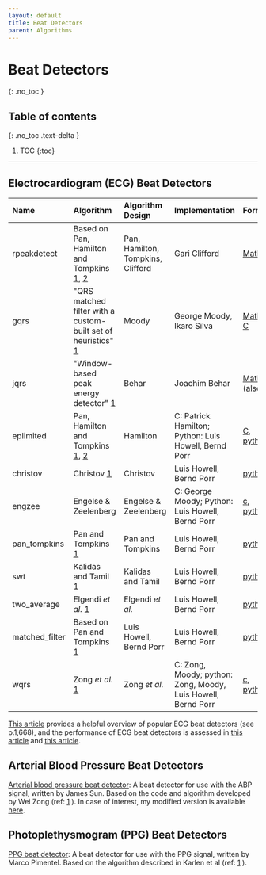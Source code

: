 ```yaml
---
layout: default
title: Beat Detectors
parent: Algorithms
---
```


# Beat Detectors
{: .no_toc }

## Table of contents
{: .no_toc .text-delta }

1. TOC
{:toc}

---

## Electrocardiogram (ECG) Beat Detectors

| Name  | Algorithm | Algorithm Design | Implementation | Format | Licence |
| :--- | :--- | :--- | :--- | :--- | :--- |
| rpeakdetect | Based on Pan, Hamilton and Tompkins [1](https://doi.org/10.1109/TBME.1985.325532), [2](https://doi.org/10.1109/TBME.1986.325695) | Pan, Hamilton, Tompkins, Clifford | Gari Clifford | [Matlab](http://www.mit.edu/~gari/CODE/ECGtools/ecgBag/rpeakdetect.m) | GNU GPL |
| gqrs  | "QRS matched filter with a custom- built set of heuristics" [1](https://doi.org/10.1088/0967-3334/36/8/1665) | Moody | George Moody, Ikaro Silva | [Matlab](https://www.physionet.org/content/wfdb-matlab/0.10.0/mcode/gqrs.m), [C](https://www.physionet.org/physiotools/wag/gqrs-1.htm) | GNU GPL |
| jqrs  | "Window-based peak energy detector" [1](https://doi.org/10.1088/0967-3334/36/8/1665) | Behar | Joachim Behar | [Matlab](https://github.com/alistairewj/peak-detector/blob/master/sources/qrs_detect2.m) ([also](https://github.com/alistairewj/peak-detector/blob/master/sources/run_qrsdet_by_seg_ali.m)) | GNU GPL |
| eplimited  | Pan, Hamilton and Tompkins [1](https://doi.org/10.1109/TBME.1985.325532), [2](http://doi.org/10.1109/TBME.1986.325695) | Hamilton | C: Patrick Hamilton; Python: Luis Howell, Bernd Porr | [C](http://www.eplimited.com/software.htm), [python](https://pypi.org/project/py-ecg-detectors/) | GNU GPL |
| christov  | Christov [1](https://doi.org/10.1186/1475-925X-3-28) | Christov | Luis Howell, Bernd Porr | [python](https://pypi.org/project/py-ecg-detectors/) | GNU GPL |
| engzee  | Engelse & Zeelenberg | Engelse & Zeelenberg | C: George Moody; Python: Luis Howell, Bernd Porr | [c](https://archive.physionet.org/physiotools/wfdb/app/sqrs.c), [python](https://pypi.org/project/py-ecg-detectors/) | GNU GPL |
| pan_tompkins | Pan and Tompkins [1](http://doi.org/10.1109/TBME.1985.325532) | Pan and Tompkins | Luis Howell, Bernd Porr | [python](https://pypi.org/project/py-ecg-detectors/) | GNU GPL |
| swt | Kalidas and Tamil [1](https://doi.org/10.1186/1475-925X-3-28) | Kalidas and Tamil | Luis Howell, Bernd Porr | [python](https://pypi.org/project/py-ecg-detectors/) | GNU GPL |
| two_average | Elgendi _et al._ [1](https://doi.org/10.5220/0002742704280431) | Elgendi _et al._ | Luis Howell, Bernd Porr | [python](https://pypi.org/project/py-ecg-detectors/) | GNU GPL |
| matched_filter | Based on Pan and Tompkins [1](https://doi.org/10.1109/TBME.1985.325532) | Luis Howell, Bernd Porr | Luis Howell, Bernd Porr | [python](https://pypi.org/project/py-ecg-detectors/) | GNU GPL |
| wqrs | Zong _et al._ [1](https://doi.org/10.1109/CIC.2003.1291261) | Zong _et al._ | C: Zong, Moody; python: Zong, Moody, Luis Howell, Bernd Porr | [c](https://archive.physionet.org/physiotools/wfdb/app/wqrs.c), [python](https://pypi.org/project/py-ecg-detectors/) | GNU GPL |

[This article](https://doi.org/10.1088/0967-3334/36/8/1665) provides a helpful overview of popular ECG beat detectors (see p.1,668), and the performance of ECG beat detectors is assessed in [this article](https://ieeexplore.ieee.org/document/7043053) and [this article](https://doi.org/10.1155/2018/9050812).

## Arterial Blood Pressure Beat Detectors

[Arterial blood pressure beat detector](https://physionet.org/content/cardiac-output/1.0.0/code/2analyze/wabp.m): A beat detector for use with the ABP signal, written by James Sun. Based on the code and algorithm developed by Wei Zong (ref: [1](http://doi.org/10.1109/CIC.2003.1291140) ). In case of interest, my modified version is available [here](https://github.com/peterhcharlton/info/blob/master/algorithms/wabp_pc.m).

## Photoplethysmogram (PPG) Beat Detectors

[PPG beat detector](https://raw.githubusercontent.com/peterhcharlton/RRest/master/RRest_v3.0/Algorithms/extract_resp_sig/feat_based_extraction/IMS_peak_detector/adaptPulseSegment.m): A beat detector for use with the PPG signal, written by Marco Pimentel. Based on the algorithm described in Karlen et al (ref: [1](http://doi.org/10.1109/EMBC.2012.6346628) ).
















